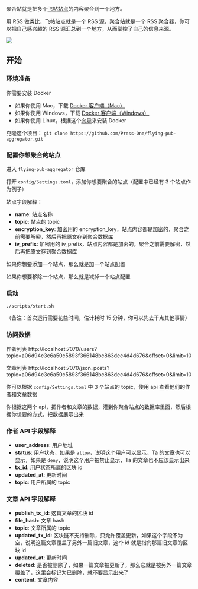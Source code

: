 聚合站就是把多个[飞帖站点](https://github.com/Press-One/flying-pub)的内容聚合到一个地方。

用 RSS 做类比，飞帖站点就是一个 RSS 源，聚合站就是一个 RSS 聚合器，你可以把自己感兴趣的 RSS 源汇总到一个地方，从而掌控了自己的信息来源。

![](https://img-cdn.xue.cn/616-Xnip2020-06-16_13-33-39.jpg)

## 开始

### 环境准备

你需要安装 Docker

- 如果你使用 Mac，下载 [Docker 客户端（Mac）](https://docs.docker.com/docker-for-mac/install/)
- 如果你使用 Windows，下载 [Docker 客户端（Windows）](https://docs.docker.com/docker-for-windows/install/)
- 如果你使用 Linux，根据这个[向导](https://docs.docker.com/compose/install/)来安装 Docker

克隆这个项目： `git clone https://github.com/Press-One/flying-pub-aggregator.git`

### 配置你想聚合的站点

进入 `flying-pub-aggregator` 仓库

打开 `config/Settings.toml`，添加你想要聚合的站点（配置中已经有 3 个站点作为例子）

站点字段解释：

- **name**: 站点名称
- **topic**: 站点的 topic
- **encryption_key**: 加密用的 encryption_key，站点内容都是加密的，聚合之前需要解密，然后再把原文存到聚合数据库
- **iv_prefix**: 加密用的 iv_prefix，站点内容都是加密的，聚合之前需要解密，然后再把原文存到聚合数据库

如果你想要添加一个站点，那么就是加一个站点配置

如果你想要移除一个站点，那么就是减掉一个站点配置

### 启动

```
./scripts/start.sh
```

（备注：首次运行需要花些时间，估计耗时 15 分钟，你可以先去干点其他事情）

### 访问数据

作者列表
http://localhost:7070/users?topic=a06d94c3c6a50c5893f366148bc863dec4d4d676&offset=0&limit=10

文章列表
http://localhost:7070/json_posts?topic=a06d94c3c6a50c5893f366148bc863dec4d4d676&offset=0&limit=10

你可以根据 `config/Settings.toml` 中 3 个站点的 topic，使用 api 查看他们的作者和文章数据

你根据这两个 api，把作者和文章的数据，灌到你聚合站点的数据库里面，然后根据你想要的方式，把数据展示出来

### 作者 API 字段解释

- **user_address**: 用户地址
- **status**: 用户状态，如果是 `allow`，说明这个用户可以显示，Ta 的文章也可以显示，如果是 `deny`，说明这个用户被禁止显示，Ta 的文章也不应该显示出来
- **tx_id**: 用户状态所属的区块 id
- **updated_at**: 更新时间
- **topic**: 用户所属的 topic

### 文章 API 字段解释

- **publish_tx_id**: 这篇文章的区块 id
- **file_hash**: 文章 hash
- **topic**: 文章所属的 topic
- **updated_tx_id**: 区块链不支持删除，只允许覆盖更新，如果这个字段不为空，说明这篇文章覆盖了另外一篇旧文章，这个 id 就是指向那篇旧文章的区块 id
- **updated_at**: 更新时间
- **deleted**: 是否被删除了，如果一篇文章被更新了，那么它就是被另外一篇文章覆盖了，这里会标记为已删除，就不要显示出来了
- **content**: 文章内容

